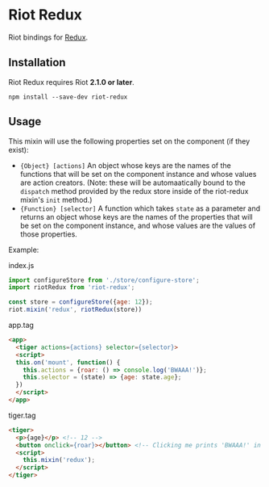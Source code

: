 # Riot Redux

Riot bindings for [Redux](https://github.com/rackt/redux).


## Installation

Riot Redux requires Riot **2.1.0 or later**.  

`npm install --save-dev riot-redux`

## Usage

This mixin will use the following properties set on the component (if they exist):
* `{Object} [actions]` An object whose keys are the names of the functions that will be set on the component instance and whose values are action creators. (Note: these will be automaatically bound to the `dispatch` method provided by the redux store inside of the riot-redux mixin's `init` method.)
* `{Function} [selector]` A function which takes `state` as a parameter and returns an object whose keys are the names of the properties that will be set on the component instance, and whose values are the values of those properties.

Example:

index.js
```javascript
import configureStore from './store/configure-store';
import riotRedux from 'riot-redux';

const store = configureStore({age: 12});
riot.mixin('redux', riotRedux(store))
```

app.tag
```html
<app>
  <tiger actions={actions} selector={selector}>
  <script>
  this.on('mount', function() {
    this.actions = {roar: () => console.log('BWAAA!')};
    this.selector = (state) => {age: state.age};
  })
  </script>
</app>
```

tiger.tag
```html
<tiger>
  <p>{age}</p> <!-- 12 -->
  <button onclick={roar}></button> <!-- Clicking me prints 'BWAAA!' in the console. -->
  <script>
    this.mixin('redux');
  </script>
</tiger>
```

